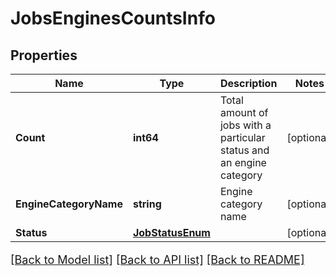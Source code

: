 # JobsEnginesCountsInfo

## Properties

Name | Type | Description | Notes
------------ | ------------- | ------------- | -------------
**Count** | **int64** | Total amount of jobs with a particular status and an engine category | [optional] 
**EngineCategoryName** | **string** | Engine category name | [optional] 
**Status** | [**JobStatusEnum**](JobStatusEnum.md) |  | [optional] 

[[Back to Model list]](../README.md#documentation-for-models) [[Back to API list]](../README.md#documentation-for-api-endpoints) [[Back to README]](../README.md)

<style>
     p, ul, ol, li { font-size: 18px !important;}
</style>



